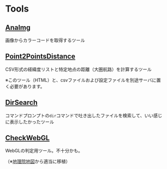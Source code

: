 # Tools

## [AnaImg](https://mghs15.github.io/Tools/AnaImg/)
画像からカラーコードを取得するツール

## [Point2PointsDistance](https://mghs15.github.io/Tools/Point2PointsDistance/)
CSV形式の経緯度リストと特定地点の距離（大圏航路）を計算するツール

※このツール（HTML）と、csvファイルおよび設定ファイルを別途サーバに置く必要があります。

## [DirSearch](https://mghs15.github.io/Tools/DirSearch/)
コマンドプロンプトの`dir`コマンドで吐き出したファイルを検索して、いい感じに表示したかったツール

## [CheckWebGL](https://mghs15.github.io/Tools//CheckWebGL)
WebGLの判定用ツール。不十分かも。

（※[地理院地図](https://maps.gsi.go.jp/)から適当に移植）





